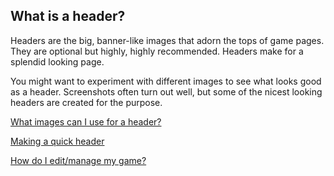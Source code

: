 ## What is a header?

Headers are the big, banner-like images that adorn the tops of game pages. They are optional but highly, highly recommended. Headers make for a splendid looking page.

You might want to experiment with different images to see what looks good as a header. Screenshots often turn out well, but some of the nicest looking headers are created for the purpose. 

[What images can I use for a header?](Link)

[Making a quick header](Link)

[How do I edit/manage my game?](Link)

